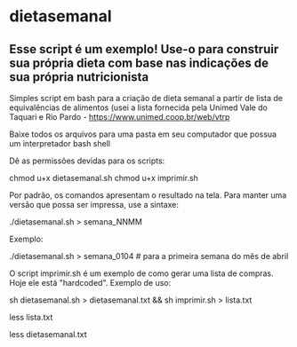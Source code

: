 # dietasemanal
## Esse script é um exemplo! Use-o para construir sua própria dieta com base nas indicações de sua própria nutricionista

Simples script em bash para a criação de dieta semanal a partir de lista de equivalências de alimentos (usei a lista fornecida pela Unimed Vale do Taquari e Rio Pardo - https://www.unimed.coop.br/web/vtrp

Baixe todos os arquivos para uma pasta em seu computador que possua um interpretador bash shell

Dê as permissões devidas para os scripts:

chmod u+x dietasemanal.sh  chmod u+x imprimir.sh

Por padrão, os comandos apresentam o resultado na tela. Para manter uma versão que possa ser impressa, use a sintaxe:

./dietasemanal.sh > semana_NNMM

Exemplo:

./dietasemanal.sh > semana_0104 # para a primeira semana do mês de abril

O script imprimir.sh é um exemplo de como gerar uma lista de compras. Hoje ele está "hardcoded". Exemplo de uso:

sh dietasemanal.sh > dietasemanal.txt && sh imprimir.sh > lista.txt

less lista.txt

less dietasemanal.txt
